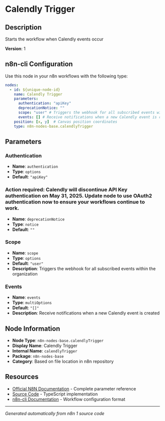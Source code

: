 # Calendly Trigger

## Description

Starts the workflow when Calendly events occur

**Version**: 1

## n8n-cli Configuration

Use this node in your n8n workflows with the following type:

```yaml
nodes:
  - id: ${unique-node-id}
    name: Calendly Trigger
    parameters:
      authentication: "apiKey"
      deprecationNotice: ""
      scope: "user" # Triggers the webhook for all subscribed events within the organization
      events: [] # Receive notifications when a new Calendly event is created
    position: [x, y]  # Canvas position coordinates
    type: n8n-nodes-base.calendlyTrigger
```

## Parameters

### Authentication

- **Name**: `authentication`
- **Type**: `options`
- **Default**: `"apiKey"`

### Action required: Calendly will discontinue API Key authentication on May 31, 2025. Update node to use OAuth2 authentication now to ensure your workflows continue to work.

- **Name**: `deprecationNotice`
- **Type**: `notice`
- **Default**: `""`

### Scope

- **Name**: `scope`
- **Type**: `options`
- **Default**: `"user"`
- **Description**: Triggers the webhook for all subscribed events within the organization

### Events

- **Name**: `events`
- **Type**: `multiOptions`
- **Default**: `"[]"`
- **Description**: Receive notifications when a new Calendly event is created


## Node Information

- **Node Type**: `n8n-nodes-base.calendlyTrigger`
- **Display Name**: Calendly Trigger
- **Internal Name**: `calendlyTrigger`
- **Package**: `n8n-nodes-base`
- **Category**: Based on file location in n8n repository

## Resources

- [Official N8N Documentation](https://docs.n8n.io/integrations/builtin/app-nodes/n8n-nodes-base.calendlytrigger/) - Complete parameter reference
- [Source Code](https://github.com/n8n-io/n8n/blob/master/packages/nodes-base/nodes/Calendly/CalendlyTrigger.node.ts) - TypeScript implementation
- [n8n-cli Documentation](https://github.com/edenreich/n8n-cli) - Workflow configuration format

---
*Generated automatically from n8n 1 source code*
